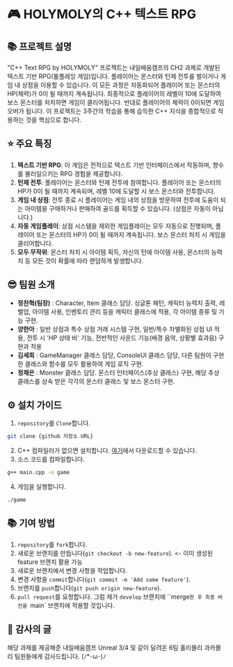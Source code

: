 # 🎮 HOLYMOLY의 C++ 텍스트 RPG



## 📚 프로젝트 설명 
"C++ Text RPG by HOLYMOLY" 프로젝트는 내일배움캠프의 CH2 과제로 개발된 텍스트 기반 RPG(롤플레잉 게임)입니다. 
플레이어는 몬스터와 턴제 전투를 벌이거나 게임 내 상점을 이용할 수 있습니다. 이 모든 과정은 자동화되어 플레이어 또는 몬스터의 HP(체력)가 0이 될 때까지 계속됩니다.
최종적으로 플레이어의 레벨이 10에 도달하여 보스 몬스터를 처치하면 게임이 클리어됩니다. 반대로 플레이어의 체력이 0이되면 게임 오버가 됩니다.
이 프로젝트는 3주간의 학습을 통해 습득한 C++ 지식을 종합적으로 적용하는 것을 핵심으로 합니다.



## ⭐ 주요 특징 
1. **텍스트 기반 RPG**: 이 게임은 전적으로 텍스트 기반 인터페이스에서 작동하며, 향수를 불러일으키는 RPG 경험을 제공합니다. 
2. **턴제 전투**: 플레이어는 몬스터와 턴제 전투에 참여합니다. 플레이어 또는 몬스터의 HP가 0이 될 때까지 계속되며, 레벨 10에 도달할 시 보스 몬스터와 전투합니다.
3. **게임 내 상점**: 전투 종료 시 플레이어는 게임 내의 상점을 방문하여 전투에 도움이 되는 아이템을 구매하거나 판매하여 골드를 획득할 수 있습니다. (상점은 자동이 아닙니다.)
4. **자동 게임플레이**: 상점 시스템을 제외한 게임플레이는 모두 자동으로 진행되며, 플레이어 또는 몬스터의 HP가 0이 될 때까지 계속됩니다. 보스 몬스터 처치 시 게임을 클리어합니다.
5. **모두 무작위**: 몬스터 처치 시 아이템 획득, 자신의 턴에 아이템 사용, 몬스터의 능력치 등 모든 것이 확률에 따라 랜덤하게 발생합니다.


## 😎 팀원 소개
- **정찬혁(팀장)** : Character, Item 클래스 담당. 싱글톤 패턴, 캐릭터 능력치 출력, 레벨업, 아이템 사용, 인벤토리 관리 등을 캐릭터 클래스에 적용, 각 아이템 종류 및 기능 구현.
- **양한아** : 일반 상점과 특수 상점 거래 시스템 구현, 일반/특수 차별화된 상점 UI 적용, 전투 시 'HP 상태 바' 기능, 전반적인 사운드 기능(배경 음악, 상황별 효과음) 구현과 적용
- **김세희** : GameManager 클래스 담당, ConsoleUI 클래스 담당, 다른 팀원이 구현한 클래스와 함수를 모두 활용하여 게임 로직 구현.
- **정채은** : Monster 클래스 담당. 몬스터 인터페이스(추상 클래스) 구현, 해당 추상 클래스를 상속 받은 각각의 몬스터 클래스 및 보스 몬스터 구현.


## ⚙️ 설치 가이드 
1. `repository`를 `Clone`합니다. 
```bash 
git clone {github 저장소 URL} 
``` 
2. C++ 컴파일러가 없으면 설치합니다. [여기](https://gcc.gnu.org/install/index.html)에서 다운로드할 수 있습니다. 
3. 소스 코드를 컴파일합니다. 
```bash 
g++ main.cpp -o game 
``` 
4. 게임을 실행합니다. 
```bash 
./game 
```



## 📚 기여 방법 
1. `repository`를 `fork`합니다. 
2. 새로운 브랜치를 만듭니다(`git checkout -b new-feature`). <- 이미 생성된 feature 브랜치 활용 가능 
3. 새로운 브랜치에서 변경 사항을 작업합니다. 
4. 변경 사항을 `commit`합니다(`git commit -m 'Add some feature'`). 
5. 브랜치를 `push`합니다(`git push origin new-feature`). 
6. `pull request`를 요청합니다. 그럼 제가 `develop` 브랜치에 ``merge`한 후 최종 버전을 `main` 브랜치에 적용할 것입니다.



## 🎉 감사의 글 
해당 과제를 제공해준 내일배움캠프 Unreal 3/4 및 같이 달려온 6팀 홀리몰리 과카몰리 팀원들에게 감사드립니다. (ﾉ*･ω･)ﾉ
